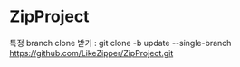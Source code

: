 # ZipProject

특정 branch clone 받기 : git clone -b update --single-branch https://github.com/LikeZipper/ZipProject.git
